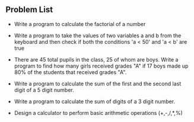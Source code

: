 ## Problem List
- Write a program to calculate the factorial of a number

- Write a program to take the values of two variables a and b from the keyboard and then check if both the conditions 'a < 50' and 'a < b' are true

- There are 45 total pupils in the class, 25 of whom are boys. Write a program to find how many girls received grades "A" if 17 boys made up 80% of the students that received grades "A".

- Write a program to calculate the sum of the first and the second last digit of a 5 digit number.

- Write a program to calculate the sum of digits of a 3 digit number.

- Design a calculator to perform basic arithmetic operations (+,-,/,*,%)
